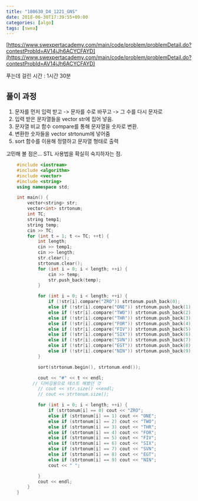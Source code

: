 ```yaml
---
title: "180630_D4_1221_GNS"
date: 2018-06-30T17:39:55+09:00
categories: [algo]
tags: [swea]
---
```


[https://www.swexpertacademy.com/main/code/problem/problemDetail.do?contestProbId=AV14jJh6ACYCFAYD](https://www.swexpertacademy.com/main/code/problem/problemDetail.do?contestProbId=AV14jJh6ACYCFAYD)

푸는데 걸린 시간 : 1시간 30분

## 풀이 과정

1.  문자를 먼저 입력 받고 -> 문자를 수로 바꾸고 -> 그 수를 다시 문자로
2.  입력 받은 문자열들을 vector <string>str에 집어 넣음.</string>
3.  문자열 비교 함수 compare를 통해 문자열을 숫자로 변환.
4.  변환한 숫자들을 vector <int>strtonum에 넣어줌</int>
5.  sort 함수를 이용해 정렬하고 문자열 형태로 출력

고민해 볼 점은... STL 사용법을 확실히 숙지하자는 점.

```cpp
    #include <iostream>
    #include <algorithm>
    #include <vector>
    #include <string>
    using namespace std;

    int main() {
        vector<string> str;
        vector<int> strtonum;
        int TC;
        string temp1;
        string temp;
        cin >> TC;
        for (int t = 1; t <= TC; ++t) {
            int length;
            cin >> temp1; 
            cin >> length;
            str.clear();
            strtonum.clear();
            for (int i = 0; i < length; ++i) {
                cin >> temp;
                str.push_back(temp);
            }

            for (int i = 0; i < length; ++i) {
                if (!str[i].compare("ZRO")) strtonum.push_back(0);
                else if (!str[i].compare("ONE")) strtonum.push_back(1);
                else if (!str[i].compare("TWO")) strtonum.push_back(2);
                else if (!str[i].compare("THR")) strtonum.push_back(3);
                else if (!str[i].compare("FOR")) strtonum.push_back(4);
                else if (!str[i].compare("FIV")) strtonum.push_back(5);
                else if (!str[i].compare("SIX")) strtonum.push_back(6);
                else if (!str[i].compare("SVN")) strtonum.push_back(7);
                else if (!str[i].compare("EGT")) strtonum.push_back(8);
                else if (!str[i].compare("NIN")) strtonum.push_back(9);
            }

            sort(strtonum.begin(), strtonum.end());

            cout << "#" << t << endl;
          // 디버깅용으로 테스트 해봤던 것
            // cout << str.size() <<endl;
            // cout << strtonum.size();

            for (int i = 0; i < length; ++i) {
                if (strtonum[i] == 0) cout << "ZRO";
                else if (strtonum[i] == 1) cout << "ONE";
                else if (strtonum[i] == 2) cout << "TWO";
                else if (strtonum[i] == 3) cout << "THR";
                else if (strtonum[i] == 4) cout << "FOR";
                else if (strtonum[i] == 5) cout << "FIV";
                else if (strtonum[i] == 6) cout << "SIX";
                else if (strtonum[i] == 7) cout << "SVN";
                else if (strtonum[i] == 8) cout << "EGT";
                else if (strtonum[i] == 9) cout << "NIN";
                cout << " ";

            }
            cout << endl;   
        }
    }
```